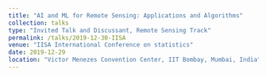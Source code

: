 ```yaml
---
title: "AI and ML for Remote Sensing: Applications and Algorithms"
collection: talks
type: "Invited Talk and Discussant, Remote Sensing Track"
permalink: /talks/2019-12-30-IISA
venue: "IISA International Conference on statistics"
date: 2019-12-29
location: "Victor Menezes Convention Center, IIT Bombay, Mumbai, India"
---
```

